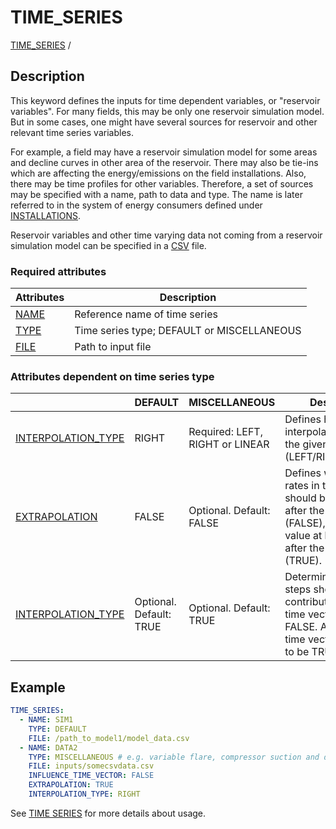 # TIME_SERIES
 
[TIME_SERIES](/about/references/keywords/TIME_SERIES.md) /

## Description
This keyword defines the inputs for time dependent variables, or "reservoir
variables". For many fields, this may be only one reservoir simulation model. But in some
cases, one might have several sources for reservoir and other relevant time series variables.

For example, a field may have a reservoir simulation model for some areas and decline curves in other area of
the reservoir. There may also be tie-ins which are affecting the energy/emissions on the field
installations. Also, there may be time profiles for other variables.
Therefore, a set of sources may be specified with a name, path to data and type. The name is
later referred to in the system of energy consumers defined under [INSTALLATIONS](/about/references/keywords/INSTALLATIONS.md).

Reservoir variables and other time varying data not coming from a reservoir simulation model can
be specified in a [CSV](https://en.wikipedia.org/wiki/Comma-separated_values) file.

### Required attributes

| Attributes                                 | Description                                |
|--------------------------------------------|--------------------------------------------|
| [NAME](/about/references/keywords/NAME.md) | Reference name of time series              |
| [TYPE](/about/references/keywords/TYPE.md) | Time series type; DEFAULT or MISCELLANEOUS |
| [FILE](/about/references/keywords/FILE.md) | Path to input file                         |

### Attributes dependent on time series type

|                                                                        | DEFAULT                 | MISCELLANEOUS                   | Description                                                                                                                                                      |
|------------------------------------------------------------------------|-------------------------|---------------------------------|------------------------------------------------------------------------------------------------------------------------------------------------------------------|
| [INTERPOLATION_TYPE](/about/references/keywords/INTERPOLATION_TYPE.md) | RIGHT                   | Required: LEFT, RIGHT or LINEAR | Defines how rates are interpolated between the given time steps (LEFT/RIGHT/LINEAR).                                                                             |
| [EXTRAPOLATION](/about/references/keywords/EXTRAPOLATION.md)           | FALSE                   | Optional. Default: FALSE        | Defines whether the rates in the source should be set to 0 after the last time step (FALSE), or equal to value at last time step after the time interval (TRUE). |
| [INTERPOLATION_TYPE](/about/references/keywords/INTERPOLATION_TYPE.md) | Optional. Default: TRUE | Optional. Default: TRUE         | Determine if time steps should contribute to global time vector. TRUE or FALSE. At least one time vector is required to be TRUE.                                 |

## Example
~~~~~~~~yaml
TIME_SERIES:
  - NAME: SIM1
    TYPE: DEFAULT
    FILE: /path_to_model1/model_data.csv
  - NAME: DATA2
    TYPE: MISCELLANEOUS # e.g. variable flare, compressor suction and discharge pressures
    FILE: inputs/somecsvdata.csv
    INFLUENCE_TIME_VECTOR: FALSE
    EXTRAPOLATION: TRUE
    INTERPOLATION_TYPE: RIGHT
~~~~~~~~

See [TIME SERIES](/about/modelling/setup/time_series.md) for more details about usage.